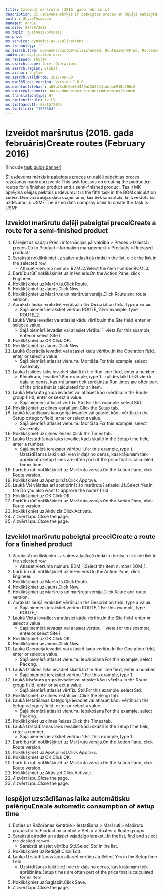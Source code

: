 ```yaml
---
title: Izveidot maršrutus (2016. gada februāris)
description: Šī uzdevuma mērķis ir pabeigtas preces un daļēji pabeigtas preces ražošanas maršrutu izveide.
author: ShylaThompson
manager: AnnBe
ms.date: 08/29/2018
ms.topic: business-process
ms.prod: ''
ms.service: dynamics-ax-applications
ms.technology: ''
ms.search.form: EcoResProductDetailsExtended, RouteInventProd, RouteGroup
audience: Application User
ms.reviewer: shylaw
ms.search.scope: Core, Operations
ms.search.region: Global
ms.author: shylaw
ms.search.validFrom: 2016-06-30
ms.dyn365.ops.version: Version 7.0.0
ms.openlocfilehash: a68b28c0e0ee14429a23d3241cabdae948d706d2
ms.sourcegitcommit: 9d4c7edd0ae2053c37c7d81cdd180b16bf3a9d3b
ms.translationtype: HT
ms.contentlocale: lv-LV
ms.lasthandoff: 05/15/2019
ms.locfileid: "1567864"
---
```

# <a name="create-routes-february-2016"></a><span data-ttu-id="97659-103">Izveidot maršrutus (2016. gada februāris)</span><span class="sxs-lookup"><span data-stu-id="97659-103">Create routes (February 2016)</span></span>

[!include [task guide banner](../../includes/task-guide-banner.md)]

<span data-ttu-id="97659-104">Šī uzdevuma mērķis ir pabeigtas preces un daļēji pabeigtas preces ražošanas maršrutu izveide.</span><span class="sxs-lookup"><span data-stu-id="97659-104">This task focuses on creating the production routes for a finished product and a semi-finished product.</span></span> <span data-ttu-id="97659-105">Tas ir MK aprēķina sērijas piektais uzdevums.</span><span class="sxs-lookup"><span data-stu-id="97659-105">It is the fifth task in the BOM calculation series.</span></span> <span data-ttu-id="97659-106">Demonstrācijas datu uzņēmums, kas tiek izmantots, lai izveidotu šo uzdevumu, ir USMF.</span><span class="sxs-lookup"><span data-stu-id="97659-106">The demo data company used to create this task is USMF.</span></span>


## <a name="create-a-route-for-a-semi-finished-product"></a><span data-ttu-id="97659-107">Izveidot maršrutu daļēji pabeigtai precei</span><span class="sxs-lookup"><span data-stu-id="97659-107">Create a route for a semi-finished product</span></span>
1. <span data-ttu-id="97659-108">Pārejiet uz sadaļu Preču informācijas pārvaldība > Preces > Izlaistās preces.</span><span class="sxs-lookup"><span data-stu-id="97659-108">Go to Product information management > Products > Released products.</span></span>
2. <span data-ttu-id="97659-109">Sarakstā noklikšķiniet uz saites atlasītajā rindā.</span><span class="sxs-lookup"><span data-stu-id="97659-109">In the list, click the link in the selected row.</span></span>
    * <span data-ttu-id="97659-110">Atlasiet vienuma numuru BOM_2.</span><span class="sxs-lookup"><span data-stu-id="97659-110">Select the item number BOM_2.</span></span>  
3. <span data-ttu-id="97659-111">Darbību rūtī noklikšķiniet uz Inženieris.</span><span class="sxs-lookup"><span data-stu-id="97659-111">On the Action Pane, click Engineer.</span></span>
4. <span data-ttu-id="97659-112">Noklikšķiniet uz Maršruts.</span><span class="sxs-lookup"><span data-stu-id="97659-112">Click Route.</span></span>
5. <span data-ttu-id="97659-113">Noklikšķiniet uz Jauns.</span><span class="sxs-lookup"><span data-stu-id="97659-113">Click New.</span></span>
6. <span data-ttu-id="97659-114">Noklikšķiniet uz Maršruts un maršruta versija.</span><span class="sxs-lookup"><span data-stu-id="97659-114">Click Route and route version.</span></span>
7. <span data-ttu-id="97659-115">Apraksta laukā ierakstiet vērtību.</span><span class="sxs-lookup"><span data-stu-id="97659-115">In the Description field, type a value.</span></span>
    * <span data-ttu-id="97659-116">Šajā piemērā ierakstiet vērtību ROUTE_2.</span><span class="sxs-lookup"><span data-stu-id="97659-116">For example, type ROUTE_2.</span></span>  
8. <span data-ttu-id="97659-117">Laukā Vieta ievadiet vai atlasiet kādu vērtību.</span><span class="sxs-lookup"><span data-stu-id="97659-117">In the Site field, enter or select a value.</span></span>
    * <span data-ttu-id="97659-118">Šajā piemērā ievadiet vai atlasiet vērtību 1. vieta.</span><span class="sxs-lookup"><span data-stu-id="97659-118">For this example, enter or select Site 1.</span></span>  
9. <span data-ttu-id="97659-119">Noklikšķiniet uz OK.</span><span class="sxs-lookup"><span data-stu-id="97659-119">Click OK.</span></span>
10. <span data-ttu-id="97659-120">Noklikšķiniet uz Jauns.</span><span class="sxs-lookup"><span data-stu-id="97659-120">Click New.</span></span>
11. <span data-ttu-id="97659-121">Laukā Operācija ievadiet vai atlasiet kādu vērtību.</span><span class="sxs-lookup"><span data-stu-id="97659-121">In the Operation field, enter or select a value.</span></span>
    * <span data-ttu-id="97659-122">Šajā piemērā atlasiet vienumu Montāža.</span><span class="sxs-lookup"><span data-stu-id="97659-122">For this example, select Assembly.</span></span>  
12. <span data-ttu-id="97659-123">Laukā Izpildes laiks ievadiet skaitli.</span><span class="sxs-lookup"><span data-stu-id="97659-123">In the Run time field, enter a number.</span></span>
    * <span data-ttu-id="97659-124">Piemēram, ievadiet 1.</span><span class="sxs-lookup"><span data-stu-id="97659-124">For example, type 1.</span></span> <span data-ttu-id="97659-125">Izpildes laiki bieži vien ir daļa no cenas, kas krājumam tiek aprēķināta.</span><span class="sxs-lookup"><span data-stu-id="97659-125">Run times are often part of the price that is calculated for an item.</span></span>  
13. <span data-ttu-id="97659-126">Laukā Maršruta grupa ievadiet vai atlasiet kādu vērtību.</span><span class="sxs-lookup"><span data-stu-id="97659-126">In the Route group field, enter or select a value.</span></span>
    * <span data-ttu-id="97659-127">Šajā piemērā atlasiet vērtību Std.</span><span class="sxs-lookup"><span data-stu-id="97659-127">For this example, select Std.</span></span>  
14. <span data-ttu-id="97659-128">Noklikšķiniet uz cilnes Iestatījumi.</span><span class="sxs-lookup"><span data-stu-id="97659-128">Click the Setup tab.</span></span>
15. <span data-ttu-id="97659-129">Laukā Iestatīšanas kategorija ievadiet vai atlasiet kādu vērtību.</span><span class="sxs-lookup"><span data-stu-id="97659-129">In the Setup category field, enter or select a value.</span></span>
    * <span data-ttu-id="97659-130">Šajā piemērā atlasiet vienumu Montāža.</span><span class="sxs-lookup"><span data-stu-id="97659-130">For this example, select Assembly.</span></span>  
16. <span data-ttu-id="97659-131">Noklikšķiniet uz cilnes Reizes.</span><span class="sxs-lookup"><span data-stu-id="97659-131">Click the Times tab.</span></span>
17. <span data-ttu-id="97659-132">Laukā Uzstādīšanas laiks ievadiet kādu skaitli.</span><span class="sxs-lookup"><span data-stu-id="97659-132">In the Setup time field, enter a number.</span></span>
    * <span data-ttu-id="97659-133">Šajā piemērā ierakstiet vērtību 1.</span><span class="sxs-lookup"><span data-stu-id="97659-133">For this example, type 1.</span></span> <span data-ttu-id="97659-134">Uzstādīšanas laiki bieži vien ir daļa no cenas, kas krājumam tiek aprēķināta.</span><span class="sxs-lookup"><span data-stu-id="97659-134">Setup times are often part of the price that is calculated for an item.</span></span>  
18. <span data-ttu-id="97659-135">Darbību rūtī noklikšķiniet uz Maršruta versija.</span><span class="sxs-lookup"><span data-stu-id="97659-135">On the Action Pane, click Route version.</span></span>
19. <span data-ttu-id="97659-136">Noklikšķiniet uz Apstiprināt.</span><span class="sxs-lookup"><span data-stu-id="97659-136">Click Approve.</span></span>
20. <span data-ttu-id="97659-137">Laukā Vai vēlaties arī apstiprināt šo maršrutu? atlasiet Jā.</span><span class="sxs-lookup"><span data-stu-id="97659-137">Select Yes in the Do you also want to approve the route? field.</span></span>
21. <span data-ttu-id="97659-138">Noklikšķiniet uz OK.</span><span class="sxs-lookup"><span data-stu-id="97659-138">Click OK.</span></span>
22. <span data-ttu-id="97659-139">Darbību rūtī noklikšķiniet uz Maršruta versija.</span><span class="sxs-lookup"><span data-stu-id="97659-139">On the Action Pane, click Route version.</span></span>
23. <span data-ttu-id="97659-140">Noklikšķiniet uz Aktivizēt.</span><span class="sxs-lookup"><span data-stu-id="97659-140">Click Activate.</span></span>
24. <span data-ttu-id="97659-141">Aizvērt lapu.</span><span class="sxs-lookup"><span data-stu-id="97659-141">Close the page.</span></span>
25. <span data-ttu-id="97659-142">Aizvērt lapu.</span><span class="sxs-lookup"><span data-stu-id="97659-142">Close the page.</span></span>

## <a name="create-a-route-for-a-finished-product"></a><span data-ttu-id="97659-143">Izveidot maršrutu pabeigtai precei</span><span class="sxs-lookup"><span data-stu-id="97659-143">Create a route for a finished product</span></span>
1. <span data-ttu-id="97659-144">Sarakstā noklikšķiniet uz saites atlasītajā rindā.</span><span class="sxs-lookup"><span data-stu-id="97659-144">In the list, click the link in the selected row.</span></span>
    * <span data-ttu-id="97659-145">Atlasiet vienuma numuru BOM_1.</span><span class="sxs-lookup"><span data-stu-id="97659-145">Select the item number BOM_1.</span></span>  
2. <span data-ttu-id="97659-146">Darbību rūtī noklikšķiniet uz Inženieris.</span><span class="sxs-lookup"><span data-stu-id="97659-146">On the Action Pane, click Engineer.</span></span>
3. <span data-ttu-id="97659-147">Noklikšķiniet uz Maršruts.</span><span class="sxs-lookup"><span data-stu-id="97659-147">Click Route.</span></span>
4. <span data-ttu-id="97659-148">Noklikšķiniet uz Jauns.</span><span class="sxs-lookup"><span data-stu-id="97659-148">Click New.</span></span>
5. <span data-ttu-id="97659-149">Noklikšķiniet uz Maršruts un maršruta versija.</span><span class="sxs-lookup"><span data-stu-id="97659-149">Click Route and route version.</span></span>
6. <span data-ttu-id="97659-150">Apraksta laukā ierakstiet vērtību.</span><span class="sxs-lookup"><span data-stu-id="97659-150">In the Description field, type a value.</span></span>
    * <span data-ttu-id="97659-151">Šajā piemērā ierakstiet vērtību ROUTE_1.</span><span class="sxs-lookup"><span data-stu-id="97659-151">For this example, type ROUTE_1.</span></span>  
7. <span data-ttu-id="97659-152">Laukā Vieta ievadiet vai atlasiet kādu vērtību.</span><span class="sxs-lookup"><span data-stu-id="97659-152">In the Site field, enter or select a value.</span></span>
    * <span data-ttu-id="97659-153">Šajā piemērā ievadiet vai atlasiet vērtību 1. vieta.</span><span class="sxs-lookup"><span data-stu-id="97659-153">For this example, enter or select Site 1.</span></span>  
8. <span data-ttu-id="97659-154">Noklikšķiniet uz OK.</span><span class="sxs-lookup"><span data-stu-id="97659-154">Click OK.</span></span>
9. <span data-ttu-id="97659-155">Noklikšķiniet uz Jauns.</span><span class="sxs-lookup"><span data-stu-id="97659-155">Click New.</span></span>
10. <span data-ttu-id="97659-156">Laukā Operācija ievadiet vai atlasiet kādu vērtību.</span><span class="sxs-lookup"><span data-stu-id="97659-156">In the Operation field, enter or select a value.</span></span>
    * <span data-ttu-id="97659-157">Šajā piemērā atlasiet vienumu Iepakošana.</span><span class="sxs-lookup"><span data-stu-id="97659-157">For this example, select Packing.</span></span>  
11. <span data-ttu-id="97659-158">Laukā Izpildes laiks ievadiet skaitli.</span><span class="sxs-lookup"><span data-stu-id="97659-158">In the Run time field, enter a number.</span></span>
    * <span data-ttu-id="97659-159">Šajā piemērā ierakstiet vērtību 1.</span><span class="sxs-lookup"><span data-stu-id="97659-159">For this example, type 1.</span></span>  
12. <span data-ttu-id="97659-160">Laukā Maršruta grupa ievadiet vai atlasiet kādu vērtību.</span><span class="sxs-lookup"><span data-stu-id="97659-160">In the Route group field, enter or select a value.</span></span>
    * <span data-ttu-id="97659-161">Šajā piemērā atlasiet vērtību Std.</span><span class="sxs-lookup"><span data-stu-id="97659-161">For this example, select Std.</span></span>  
13. <span data-ttu-id="97659-162">Noklikšķiniet uz cilnes Iestatījumi.</span><span class="sxs-lookup"><span data-stu-id="97659-162">Click the Setup tab.</span></span>
14. <span data-ttu-id="97659-163">Laukā Iestatīšanas kategorija ievadiet vai atlasiet kādu vērtību.</span><span class="sxs-lookup"><span data-stu-id="97659-163">In the Setup category field, enter or select a value.</span></span>
    * <span data-ttu-id="97659-164">Šajā piemērā atlasiet vienumu Iepakošana.</span><span class="sxs-lookup"><span data-stu-id="97659-164">For this example, select Packing.</span></span>  
15. <span data-ttu-id="97659-165">Noklikšķiniet uz cilnes Reizes.</span><span class="sxs-lookup"><span data-stu-id="97659-165">Click the Times tab.</span></span>
16. <span data-ttu-id="97659-166">Laukā Uzstādīšanas laiks ievadiet kādu skaitli.</span><span class="sxs-lookup"><span data-stu-id="97659-166">In the Setup time field, enter a number.</span></span>
    * <span data-ttu-id="97659-167">Šajā piemērā ierakstiet vērtību 1.</span><span class="sxs-lookup"><span data-stu-id="97659-167">For this example, type 1.</span></span>  
17. <span data-ttu-id="97659-168">Darbību rūtī noklikšķiniet uz Maršruta versija.</span><span class="sxs-lookup"><span data-stu-id="97659-168">On the Action Pane, click Route version.</span></span>
18. <span data-ttu-id="97659-169">Noklikšķiniet uz Apstiprināt.</span><span class="sxs-lookup"><span data-stu-id="97659-169">Click Approve.</span></span>
19. <span data-ttu-id="97659-170">Noklikšķiniet uz OK.</span><span class="sxs-lookup"><span data-stu-id="97659-170">Click OK.</span></span>
20. <span data-ttu-id="97659-171">Darbību rūtī noklikšķiniet uz Maršruta versija.</span><span class="sxs-lookup"><span data-stu-id="97659-171">On the Action Pane, click Route version.</span></span>
21. <span data-ttu-id="97659-172">Noklikšķiniet uz Aktivizēt.</span><span class="sxs-lookup"><span data-stu-id="97659-172">Click Activate.</span></span>
22. <span data-ttu-id="97659-173">Aizvērt lapu.</span><span class="sxs-lookup"><span data-stu-id="97659-173">Close the page.</span></span>
23. <span data-ttu-id="97659-174">Aizvērt lapu.</span><span class="sxs-lookup"><span data-stu-id="97659-174">Close the page.</span></span>

## <a name="enable-automatic-consumption-of-setup-time"></a><span data-ttu-id="97659-175">Iespējot uzstādīšanas laika automātisku patēriņu</span><span class="sxs-lookup"><span data-stu-id="97659-175">Enable automatic consumption of setup time</span></span>
1. <span data-ttu-id="97659-176">Doties uz Ražošanas kontrole > Iestatīšana > Maršruti > Maršrutu grupas.</span><span class="sxs-lookup"><span data-stu-id="97659-176">Go to Production control > Setup > Routes > Route groups.</span></span>
2. <span data-ttu-id="97659-177">Sarakstā atrodiet un atlasiet vajadzīgo ierakstu.</span><span class="sxs-lookup"><span data-stu-id="97659-177">In the list, find and select the desired record.</span></span>
    * <span data-ttu-id="97659-178">Sarakstā atlasiet vērtību Std.</span><span class="sxs-lookup"><span data-stu-id="97659-178">Select Std in the list.</span></span>  
3. <span data-ttu-id="97659-179">Noklikšķiniet uz Rediģēt.</span><span class="sxs-lookup"><span data-stu-id="97659-179">Click Edit.</span></span>
4. <span data-ttu-id="97659-180">Laukā Uzstādīšanas laiks atlasiet vērtību Jā.</span><span class="sxs-lookup"><span data-stu-id="97659-180">Select Yes in the Setup time field.</span></span>
    * <span data-ttu-id="97659-181">Uzstādīšanas laiki bieži vien ir daļa no cenas, kas krājumam tiek aprēķināta.</span><span class="sxs-lookup"><span data-stu-id="97659-181">Setup times are often part of the price that is calculated for an item.</span></span>  
5. <span data-ttu-id="97659-182">Noklikšķiniet uz Saglabāt.</span><span class="sxs-lookup"><span data-stu-id="97659-182">Click Save.</span></span>
6. <span data-ttu-id="97659-183">Aizvērt lapu.</span><span class="sxs-lookup"><span data-stu-id="97659-183">Close the page.</span></span>

